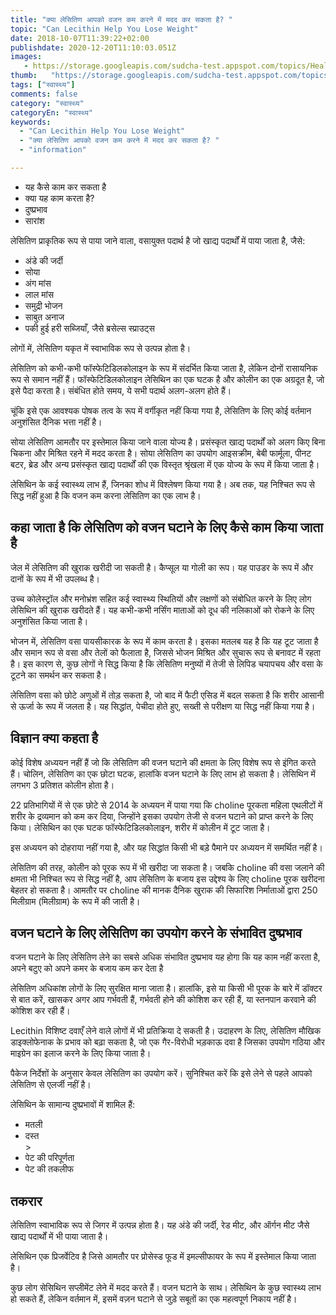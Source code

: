 ```yaml
---
title: "क्या लेसितिण आपको वजन कम करने में मदद कर सकता है? "
topic: "Can Lecithin Help You Lose Weight"
date: 2018-10-07T11:39:22+02:00
publishdate: 2020-12-20T11:10:03.051Z
images: 
   - https://storage.googleapis.com/sudcha-test.appspot.com/topics/Health/default-selection/2.jpg
thumb:   "https://storage.googleapis.com/sudcha-test.appspot.com/topics/Health/default-selection/thumb/2.jpg"
tags: ["स्वास्थ्य"]
comments: false
category: "स्वास्थ्य"
categoryEn: "स्वास्थ्य"
keywords: 
  - "Can Lecithin Help You Lose Weight"
  - "क्या लेसितिण आपको वजन कम करने में मदद कर सकता है? "
  - "information"

---
```

<ul> <li> यह कैसे काम कर सकता है </li> <li> क्या यह काम करता है? </li> <li> दुष्प्रभाव </li> <li> सारांश </li> </ul> <p> लेसितिण प्राकृतिक रूप से पाया जाने वाला, वसायुक्त पदार्थ है जो खाद्य पदार्थों में पाया जाता है, जैसे: </p> <ul> <li> अंडे की जर्दी </li> <li> सोया </li> <li> अंग मांस </li> <li > लाल मांस </li> <li> समुद्री भोजन </li> <li> साबुत अनाज </li> <li> पकी हुई हरी सब्जियाँ, जैसे ब्रसेल्स स्प्राउट्स </li> </ul> <p> लोगों में, लेसितिण यकृत में स्वाभाविक रूप से उत्पन्न होता है। </p> <p> लेसितिण को कभी-कभी फॉस्फेटिडिलकोलाइन के रूप में संदर्भित किया जाता है, लेकिन दोनों रासायनिक रूप से समान नहीं हैं। फॉस्फेटिडिलकोलाइन लेसिथिन का एक घटक है और कोलीन का एक अग्रदूत है, जो इसे पैदा करता है। संबंधित होते समय, ये सभी पदार्थ अलग-अलग होते हैं। </p> <p> चूंकि इसे एक आवश्यक पोषक तत्व के रूप में वर्गीकृत नहीं किया गया है, लेसितिण के लिए कोई वर्तमान अनुशंसित दैनिक भत्ता नहीं है। </p> <p> सोया लेसितिण आमतौर पर इस्तेमाल किया जाने वाला योज्य है। प्रसंस्कृत खाद्य पदार्थों को अलग किए बिना चिकना और मिश्रित रहने में मदद करता है। सोया लेसितिण का उपयोग आइसक्रीम, बेबी फार्मूला, पीनट बटर, ब्रेड और अन्य प्रसंस्कृत खाद्य पदार्थों की एक विस्तृत श्रृंखला में एक योज्य के रूप में किया जाता है। </p> <p> लेसिथिन के कई स्वास्थ्य लाभ हैं, जिनका शोध में विश्लेषण किया गया है। अब तक, यह निश्चित रूप से सिद्ध नहीं हुआ है कि वजन कम करना लेसितिण का एक लाभ है। </p> <h2> कहा जाता है कि लेसितिण को वजन घटाने के लिए कैसे काम किया जाता है </h2> <p> जेल में लेसितिण की खुराक खरीदी जा सकती है। कैप्सूल या गोली का रूप। यह पाउडर के रूप में और दानों के रूप में भी उपलब्ध है। </p> <p> उच्च कोलेस्ट्रॉल और मनोभ्रंश सहित कई स्वास्थ्य स्थितियों और लक्षणों को संबोधित करने के लिए लोग लेसिथिन की खुराक खरीदते हैं। यह कभी-कभी नर्सिंग माताओं को दूध की नलिकाओं को रोकने के लिए अनुशंसित किया जाता है। </p> <p> भोजन में, लेसितिण वसा पायसीकारक के रूप में काम करता है। इसका मतलब यह है कि यह टूट जाता है और समान रूप से वसा और तेलों को फैलाता है, जिससे भोजन मिश्रित और सुचारू रूप से बनावट में रहता है। इस कारण से, कुछ लोगों ने सिद्ध किया है कि लेसितिण मनुष्यों में तेजी से लिपिड चयापचय और वसा के टूटने का समर्थन कर सकता है। </p> <p> लेसितिण वसा को छोटे अणुओं में तोड़ सकता है, जो बाद में फैटी एसिड में बदल सकता है कि शरीर आसानी से ऊर्जा के रूप में जलता है। यह सिद्धांत, पेचीदा होते हुए, सख्ती से परीक्षण या सिद्ध नहीं किया गया है। </p> <h2> विज्ञान क्या कहता है </h2> <p> कोई विशेष अध्ययन नहीं हैं जो कि लेसितिण की वजन घटाने की क्षमता के लिए विशेष रूप से इंगित करते हैं। चोलिन, लेसितिण का एक छोटा घटक, हालांकि वजन घटाने के लिए लाभ हो सकता है। लेसिथिन में लगभग 3 प्रतिशत कोलीन होता है। </p> <p> 22 प्रतिभागियों में से एक छोटे से 2014 के अध्ययन में पाया गया कि choline पूरकता महिला एथलीटों में शरीर के द्रव्यमान को कम कर दिया, जिन्होंने इसका उपयोग तेजी से वजन घटाने को प्राप्त करने के लिए किया। लेसिथिन का एक घटक फॉस्फेटिडिलकोलाइन, शरीर में कोलीन में टूट जाता है। </p> <p> इस अध्ययन को दोहराया नहीं गया है, और यह सिद्धांत किसी भी बड़े पैमाने पर अध्ययन में समर्थित नहीं है। </p> <p> लेसितिण की तरह, कोलीन को पूरक रूप में भी खरीदा जा सकता है। जबकि choline की वसा जलाने की क्षमता भी निश्चित रूप से सिद्ध नहीं है, आप लेसितिण के बजाय इस उद्देश्य के लिए choline पूरक खरीदना बेहतर हो सकता है। आमतौर पर choline की मानक दैनिक खुराक की सिफारिश निर्माताओं द्वारा 250 मिलीग्राम (मिलीग्राम) के रूप में की जाती है। </p> <h2> वजन घटाने के लिए लेसितिण का उपयोग करने के संभावित दुष्प्रभाव </h2> <p> वजन घटाने के लिए लेसितिण लेने का सबसे अधिक संभावित दुष्प्रभाव यह होगा कि यह काम नहीं करता है, अपने बटुए को अपने कमर के बजाय कम कर देता है </p> <p> लेसितिण अधिकांश लोगों के लिए सुरक्षित माना जाता है। हालांकि, इसे या किसी भी पूरक के बारे में डॉक्टर से बात करें, खासकर अगर आप गर्भवती हैं, गर्भवती होने की कोशिश कर रही हैं, या स्तनपान करवाने की कोशिश कर रही हैं। </p> <p> Lecithin विशिष्ट दवाएँ लेने वाले लोगों में भी प्रतिक्रिया दे सकती है। उदाहरण के लिए, लेसितिण मौखिक डाइक्लोफेनाक के प्रभाव को बढ़ा सकता है, जो एक गैर-विरोधी भड़काऊ दवा है जिसका उपयोग गठिया और माइग्रेन का इलाज करने के लिए किया जाता है। </p> <p> पैकेज निर्देशों के अनुसार केवल लेसितिण का उपयोग करें। सुनिश्चित करें कि इसे लेने से पहले आपको लेसितिण से एलर्जी नहीं है। </p> <p> लेसिथिन के सामान्य दुष्प्रभावों में शामिल हैं: </p> <ul> <li> मतली </li> <li> दस्त </li> > <li> पेट की परिपूर्णता </li> <li> पेट की तकलीफ </li> </ul> <h2> तकरार </h2> <p> लेसितिण स्वाभाविक रूप से जिगर में उत्पन्न होता है। यह अंडे की जर्दी, रेड मीट, और ऑर्गन मीट जैसे खाद्य पदार्थों में भी पाया जाता है। </p> <p> लेसिथिन एक प्रिजर्वेटिव है जिसे आमतौर पर प्रोसेस्ड फूड में इमल्सीफायर के रूप में इस्तेमाल किया जाता है। </p> <p> कुछ लोग सेसिथिन सप्लीमेंट लेने में मदद करते हैं। वजन घटाने के साथ। लेसिथिन के कुछ स्वास्थ्य लाभ हो सकते हैं, लेकिन वर्तमान में, इसमें वज़न घटाने से जुड़े सबूतों का एक महत्वपूर्ण निकाय नहीं है। </p> 